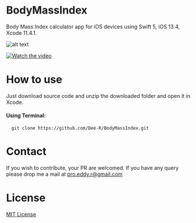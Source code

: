 # BodyMassIndex
Body Mass Index calculator app for iOS devices using Swift 5, iOS 13.4, Xcode 11.4.1.

![alt text](https://www.eddyrogier.com/static/media/Bmi-f4.d21f0640.png)

[![Watch the video](https://project.getcode.fr/bmi/video.png)](https://project.getcode.fr/bmi/Bmi-v0.mp4)


# How to use
Just download source code and unzip the downloaded folder and open it in Xcode.
#### Using Terminal:
```
  git clone https://github.com/Dee-R/BodyMassIndex.git
```  
# Contact
If you wish to contribute, your PR are welcomed. If you have any query please drop me a mail at pro.eddy.r@gmail.com

# License
[MIT License](https://github.com/Dee-R/BodyMassIndex/blob/master/LICENSE)
